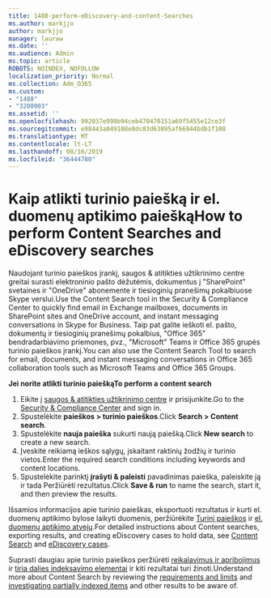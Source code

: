 ```yaml
---
title: 1488-perform-eDiscovery-and-content-Searches
ms.author: markjjo
author: markjjo
manager: lauraw
ms.date: ''
ms.audience: Admin
ms.topic: article
ROBOTS: NOINDEX, NOFOLLOW
localization_priority: Normal
ms.collection: Adm_O365
ms.custom:
- "1488"
- "3200003"
ms.assetid: ''
ms.openlocfilehash: 992037e999b94ceb470470151a69f5455e12ce3f
ms.sourcegitcommit: e98443a049108e0dc83d63895af66944bdb1f108
ms.translationtype: MT
ms.contentlocale: lt-LT
ms.lasthandoff: 08/16/2019
ms.locfileid: "36444780"
---
```

# <a name="how-to-perform-content-searches-and-ediscovery-searches"></a><span data-ttu-id="6cd22-102">Kaip atlikti turinio paiešką ir el. duomenų aptikimo paiešką</span><span class="sxs-lookup"><span data-stu-id="6cd22-102">How to perform Content Searches and eDiscovery searches</span></span>

<span data-ttu-id="6cd22-103">Naudojant turinio paieškos įrankį, saugos & atitikties užtikrinimo centre greitai surasti elektroninio pašto dėžutėmis, dokumentus į "SharePoint" svetaines ir "OneDrive" abonemente ir tiesioginių pranešimų pokalbiuose Skype verslui.</span><span class="sxs-lookup"><span data-stu-id="6cd22-103">Use the Content Search tool in the Security & Compliance Center to quickly find email in Exchange mailboxes, documents in SharePoint sites and OneDrive account, and instant messaging conversations in Skype for Business.</span></span> <span data-ttu-id="6cd22-104">Taip pat galite ieškoti el. pašto, dokumentų ir tiesioginių pranešimų pokalbius, "Office 365" bendradarbiavimo priemones, pvz., "Microsoft" Teams ir Office 365 grupės turinio paieškos įrankį.</span><span class="sxs-lookup"><span data-stu-id="6cd22-104">You can also use the Content Search Tool to search for email, documents, and instant messaging conversations in Office 365 collaboration tools such as Microsoft Teams and Office 365 Groups.</span></span>

<span data-ttu-id="6cd22-105">**Jei norite atlikti turinio paiešką**</span><span class="sxs-lookup"><span data-stu-id="6cd22-105">**To perform a content search**</span></span>

1. <span data-ttu-id="6cd22-106">Eikite į [saugos & atitikties užtikrinimo centre](https://protection.office.com) ir prisijunkite.</span><span class="sxs-lookup"><span data-stu-id="6cd22-106">Go to the [Security & Compliance Center](https://protection.office.com) and sign in.</span></span>
2. <span data-ttu-id="6cd22-107">Spustelėkite **paieškos > turinio paieškos**.</span><span class="sxs-lookup"><span data-stu-id="6cd22-107">Click **Search > Content search**.</span></span>
3. <span data-ttu-id="6cd22-108">Spustelėkite **nauja paieška** sukurti naują paiešką.</span><span class="sxs-lookup"><span data-stu-id="6cd22-108">Click **New search** to create a new search.</span></span>
4. <span data-ttu-id="6cd22-109">Įveskite reikiamą ieškos sąlygų, įskaitant raktinių žodžių ir turinio vietos.</span><span class="sxs-lookup"><span data-stu-id="6cd22-109">Enter the required search conditions including keywords and content locations.</span></span>  
5. <span data-ttu-id="6cd22-110">Spustelėkite parinktį **įrašyti & paleisti** pavadinimas paieška, paleiskite ją ir tada Peržiūrėti rezultatus.</span><span class="sxs-lookup"><span data-stu-id="6cd22-110">Click **Save & run** to name the search, start it, and then preview the results.</span></span>

<span data-ttu-id="6cd22-111">Išsamios informacijos apie turinio paieškas, eksportuoti rezultatus ir kurti el. duomenų aptikimo bylose laikyti duomenis, peržiūrėkite [Turinį paieškos](https://docs.microsoft.com/en-us/office365/securitycompliance/content-search) ir [el. duomenų aptikimo atvejų](https://docs.microsoft.com/en-us/office365/securitycompliance/ediscovery-cases).</span><span class="sxs-lookup"><span data-stu-id="6cd22-111">For detailed instructions about Content searches, exporting results, and creating eDiscovery cases to hold data, see [Content Search](https://docs.microsoft.com/en-us/office365/securitycompliance/content-search) and [eDiscovery cases](https://docs.microsoft.com/en-us/office365/securitycompliance/ediscovery-cases).</span></span>

<span data-ttu-id="6cd22-112">Suprasti daugiau apie turinio paieškos peržiūrėti [reikalavimus ir apribojimus](https://docs.microsoft.com/en-us/office365/securitycompliance/limits-for-content-search) ir [tiria dalies indeksavimo elementai](https://docs.microsoft.com/en-us/office365/securitycompliance/investigating-partially-indexed-items-in-ediscovery) ir kiti rezultatai turi žinoti.</span><span class="sxs-lookup"><span data-stu-id="6cd22-112">Understand more about Content Search by reviewing the [requirements and limits](https://docs.microsoft.com/en-us/office365/securitycompliance/limits-for-content-search) and  [investigating partially indexed items](https://docs.microsoft.com/en-us/office365/securitycompliance/investigating-partially-indexed-items-in-ediscovery) and other results to be aware of.</span></span>